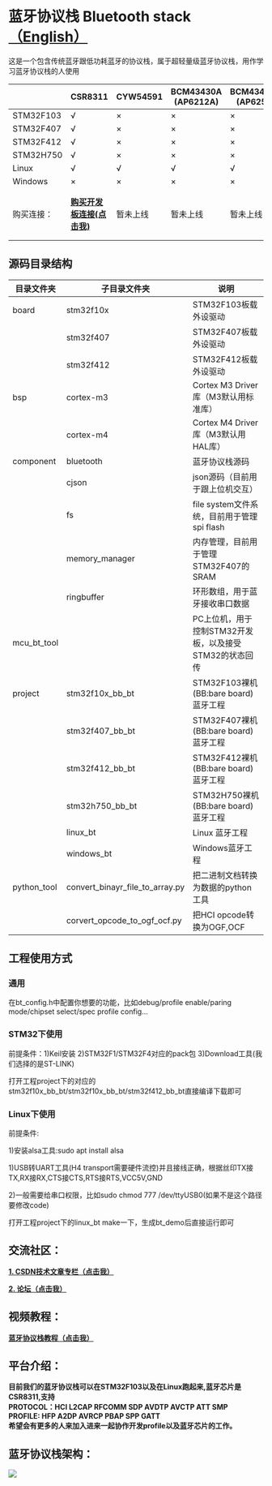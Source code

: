 # 蓝牙协议栈 Bluetooth stack                             [（English）](https://github.com/sj15712795029/bluetooth_stack/blob/master/README_English.md)
这是一个包含传统蓝牙跟低功耗蓝牙的协议栈，属于超轻量级蓝牙协议栈，用作学习蓝牙协议栈的人使用
<br>

|     |  CSR8311 | CYW54591 | BCM43430A<br />(AP6212A) | BCM4345C5<br />(AP6256) | ESP32 |
|  ----  | ----  | ---- | ---- |  ----  |  ----  |
| STM32F103  | √ | × | × | × | x |
| STM32F407  | √ | × | × | × | x |
| STM32F412  | √ | × | × | × | x |
| STM32H750 | √ | × | × | × | x |
| Linux | √ | √ | √ | √ | √ |
| Windows | × | × | × | × | x |
| 购买连接： | [**购买开发板连接(点击我)**](https://item.taobao.com/item.htm?spm=a1z10.1-c-s.w4004-22329603896.18.5aeb41f9OvIVgA&id=622836061708) | 暂未上线 | 暂未上线 | 暂未上线 | [**购买开发板连接(点击我)**](https://item.taobao.com/item.htm?id=672388903856&pisk=gBsjfyVNPjcjhWclnSeyOVKJPVx_U1ZUlA9OKOnqBnKv6A1RBdp9XcKJ2pvj6Fdao1T1__YO0nWVNxj5Oco4irXtfh-TTWrUYt2DjhFU2R_gNjvDdqEwHE3JmdPisrvuYtXDshFUTkrE15BiBV3961KReppHXdd968tJIpttDFnxybdkBhK9kq382ppE6fL9B8gJpdox6c3AeQpDdVK9X1d8Fdc_4Y9TlIXbhxocZjipptdSXcIYjEOCbVosf9vvlGBDNa7PVKTX9U8TURjAaOIVmU4t5hXPR1_O97u2Mw9CNe7bOm1CidB6BsZndQIfCgTczvoCFT6O8UszpkxXDIQwmOkQgTsfgtj5QA3Jcn7WRitLxjdNz9s6CGVgV66OKNL5fjszADRCxz3sFem6FBy7FV0MUFvqTeHY4bYvEKaUF8GASEpkFBy7FjQMkLvba8wSMNf..&spm=a21xtw.29178619.product_shelf.7.475441f9RoWgEV) |



## 源码目录结构

| 目录文件夹  | 子目录文件夹                    | 说明                                                   |
| ----------- | ------------------------------- | ------------------------------------------------------ |
| board       | stm32f10x                       | STM32F103板载外设驱动                                  |
|             | stm32f407                       | STM32F407板载外设驱动                                  |
|             | stm32f412                       | STM32F412板载外设驱动                                  |
| bsp         | cortex-m3                       | Cortex M3 Driver库（M3默认用标准库）                   |
|             | cortex-m4                       | Cortex M4 Driver库（M3默认用HAL库）                    |
| component   | bluetooth                       | 蓝牙协议栈源码                                         |
|             | cjson                           | json源码（目前用于跟上位机交互）                       |
|             | fs                              | file system文件系统，目前用于管理spi flash             |
|             | memory_manager                  | 内存管理，目前用于管理STM32F407的SRAM                  |
|             | ringbuffer                      | 环形数组，用于蓝牙接收串口数据                         |
| mcu_bt_tool |                                 | PC上位机，用于控制STM32开发板，以及接受STM32的状态回传 |
| project     | stm32f10x_bb_bt                 | STM32F103裸机(BB:bare board)蓝牙工程                   |
|             | stm32f407_bb_bt                 | STM32F407裸机(BB:bare board)蓝牙工程                   |
|             | stm32f412_bb_bt                 | STM32F412裸机(BB:bare board)蓝牙工程                   |
|             | stm32h750_bb_bt                 | STM32H750裸机(BB:bare board)蓝牙工程                   |
|             | linux_bt                        | Linux 蓝牙工程                                         |
|             | windows_bt                      | Windows蓝牙工程                                        |
| python_tool | convert_binayr_file_to_array.py | 把二进制文档转换为数据的python工具                     |
|             | corvert_opcode_to_ogf_ocf.py    | 把HCI opcode转换为OGF,OCF                              |





## 工程使用方式

### 通用

在bt_config.h中配置你想要的功能，比如debug/profile enable/paring mode/chipset select/spec profile config...<br>

### STM32下使用

前提条件：1)Keil安装  2)STM32F1/STM32F4对应的pack包  3)Download工具(我们选择的是ST-LINK)<br>

打开工程project下的对应的stm32f10x_bb_bt/stm32f10x_bb_bt/stm32f412_bb_bt直接编译下载即可<br>

### Linux下使用

前提条件:<br>

1)安装alsa工具:sudo apt install alsa

1)USB转UART工具(H4 transport需要硬件流控)并且接线正确，根据丝印TX接TX,RX接RX,CTS接CTS,RTS接RTS,VCC5V,GND<br>

2)一般需要给串口权限，比如sudo chmod 777 /dev/ttyUSB0(如果不是这个路径要修改code)<br>

打开工程project下的linux_bt make一下，生成bt_demo后直接运行即可<br>

## 交流社区：
[**1. CSDN技术文章专栏（点击我）**](https://blog.csdn.net/xiaoxiaopengbo/category_10215137.html)

[**2. 论坛（点击我）**](http://efunbbs.cn/)


## 视频教程：
[**蓝牙协议栈教程（点击我）**](https://item.taobao.com/item.htm?id=693788592796&pisk=g3OoXWYQOLWSO_xT2n5SCaQr-1MYNz1CxHFdv6IE3iSbwHCR9tWVRa7PzMyzuKY6xg3IF_pcxn-c4HYIPwSeYHjpexh9PU1CTcCn6fLSbGARaHXPYs82lNeP8xBPjrpYIcnt6XDzu6moX3EReiyVSN5Fz6Pz0qbh7W5FUT8qow7L4JPyYEuccw4zL8Pz3r75JJ5F88S40a_zUzWUajyVcw5FYH5EssVPbBRXgmjCILUDO8dlrTjwzg8JyIolF8T5mfh6iKXcbcI0TWRcrE6l6MPipGJ12OIy0jFltE7HmOpoj7xH8F9FnBqryh-2KH7XhD2hjp8JCIBY8VSwNER1gthZSERX2UODJylFkhI2PQ5n_V1lag5clBnbaMv2LQB5OuohAIY2apjzU-yavlPCu2d4dJ6PlZjtFVZPd22CLg3moR1CUZ_-Xq00dJ6Plantoq26VT7fycC..&spm=a21xtw.29178619.product_shelf.9.475441f9RoWgEV&sku_properties=14829532%3A72110507)

## 平台介绍：
**目前我们的蓝牙协议栈可以在STM32F103以及在Linux跑起来,蓝牙芯片是CSR8311,支持<br>PROTOCOL：HCI L2CAP RFCOMM SDP AVDTP AVCTP ATT SMP<br>PROFILE: HFP A2DP AVRCP PBAP SPP GATT<br>
希望会有更多的人来加入进来一起协作开发profile以及蓝牙芯片的工作。**


## 蓝牙协议栈架构：
![](https://img-blog.csdnimg.cn/20200720164649531.png?x-oss-process=image/watermark,type_ZmFuZ3poZW5naGVpdGk,shadow_10,text_aHR0cHM6Ly9ibG9nLmNzZG4ubmV0L1hpYW9YaWFvUGVuZ0Jv,size_16,color_FFFFFF,t_70)

